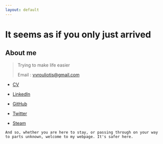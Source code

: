 ```yaml
---
layout: default
---
```


# It seems as if you only just arrived


## About me

> Trying to make life easier
>
> Email : vvrouliotis@gmail.com

* [CV](https://my.pcloud.com/publink/show?code=XZ9DI4kZfBARDObyEWkjvRD1xoWCbBMAIVN7)

* [LinkedIn](https://www.linkedin.com/in/vvrouliotis/)

* [GitHub](https://github.com/vvroul)

* [Twitter](https://twitter.com/vvroul)

* [Steam](https://steamcommunity.com/id/vvroul/)






```
And so, whether you are here to stay, or passing through on your way to parts unknown, welcome to my webpage. It's safer here.
```
